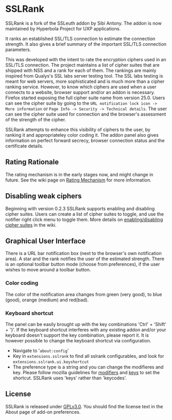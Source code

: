 SSLRank
=======

SSLRank is a fork of the SSLeuth addon by Sibi Antony.
The addon is now maintained by Hyperbola Project for UXP applications.

It ranks an established SSL/TLS connection to estimate the connection strength.
It also gives a brief summary of the important SSL/TLS connection parameters.

This was developed with the intent to rate the encryption ciphers used in an
SSL/TLS connection. The project maintains a list of cipher suites that are shipped with
NSS and a rank for each of them.
The rankings are mainly inspired from Qualys's SSL labs server testing tool. The 
SSL labs testing is meant for web servers, more sophisticated and is much more 
than a cipher ranking service. However, to know which ciphers are used when a user
connects to a website, browser support and/or an addon is necessary. Firefox started
exposing the full cipher suite name from version 25.0. Users can see the
cipher suite by going to the `URL notification lock icon -> More information`
or `Page Info -> Security -> Technical details`.
The user can see the cipher suite used for connection and the browser's
assessment of the strength of the cipher.

SSLRank attempts to enhance this visibility of ciphers to the user,
by ranking it and appropriateley color coding it. 
The addon panel also gives information on perfect forward secrecy, browser
connection status and the certificate details.

## Rating Rationale

The rating mechanism is in the early stages now, and might change
in future. See the wiki page on [Rating Mechanism](https://pagure.io/sslrank/blob/master/f/docs/Rating-Mechanism.md) for more information.

## Disabling weak ciphers

Beginning with version 0.2.3 SSLRank supports enabling and disabling cipher suites.
Users can create a list of cipher suites to toggle, and use the notifier right click
menu to toggle them. More details on [enabling/disabling cipher suites](https://pagure.io/sslrank/blob/master/f/docs/Cipher-suites-enabling-and-disabling.md) in the wiki.

## Graphical User Interface

There is a URL bar notification box (next to the browser's own notification
area). A star and the rank notifies the user of the estimated strength.
There is an optional toolbar button mode (choose from preferences), if the
user wishes to move around a toolbar button. 

### Color coding

The color of the notification area changes from green (very good), to blue (good),
orange (medium) and red(bad). 

### Keyboard shortcut

The panel can be easily brought up with the key combinations 'Ctrl' + 'Shift' + '}'. 
If the keyboard shortcut interferes with any existing addon and/or your keyboard doesn't
support the key combination, please report it.
It is however possible to change the keyboard shortcut via configuration.
* Navigate to '`about:config`'
* Key in `extensions.sslrank` to find all sslrank configurables, and look for `extensions.sslrank.ui.keyshortcut`
* The preference type is a string and you can change the modifieres and key. Please follow
mozilla guidelines for [modifiers](https://developer.mozilla.org/en-US/docs/XUL/Attribute/modifiers) and [keys](https://developer.mozilla.org/en-US/docs/XUL/Attribute/key) to set the shortcut. SSLRank uses 'keys' rather than 'keycodes'.

## License

SSLRank is released under [GPLv3.0](https://www.gnu.org/licenses/gpl-3.0.html).
You should find the license text in the About page of add-on preferences.
